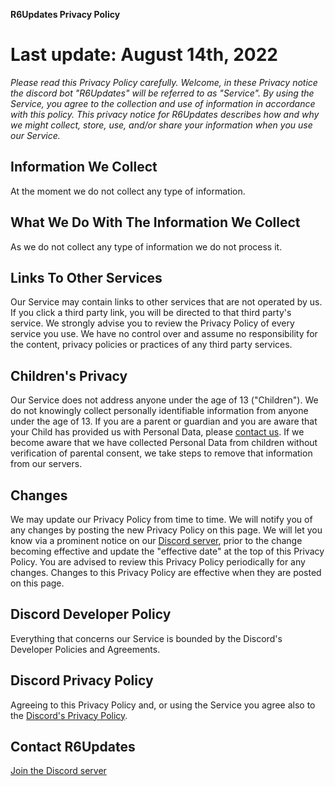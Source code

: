 **R6Updates Privacy Policy**
# Last update: August 14th, 2022
*Please read this Privacy Policy carefully.*
*Welcome, in these Privacy notice the discord bot "R6Updates" will be referred to as "Service".*
*By using the Service, you agree to the collection and use of information in accordance with this policy.*
*This privacy notice for R6Updates describes how and why we might collect, store, use, and/or share your information when you use our Service.*
## Information We Collect
At the moment we do not collect any type of information.
## What We Do With The Information We Collect
As we do not collect any type of information we do not process it.
## Links To Other Services
Our Service may contain links to other services that are not operated by us. If you click a third party link, you will be directed to that third party's service. We strongly advise you to review the Privacy Policy of every service you use.
We have no control over and assume no responsibility for the content, privacy policies or practices of any third party services.
## Children's Privacy
Our Service does not address anyone under the age of 13 ("Children").
We do not knowingly collect personally identifiable information from anyone under the age of 13. If you are a parent or guardian and you are aware that your Child has provided us with Personal Data, please [contact us](https://discord.gg/jpHSJsm). If we become aware that we have collected Personal Data from children without verification of parental consent, we take steps to remove that information from our servers.
## Changes
We may update our Privacy Policy from time to time. We will notify you of any changes by posting the new Privacy Policy on this page.
We will let you know via a prominent notice on our [Discord server](https://discord.gg/jpHSJsm), prior to the change becoming effective and update the "effective date" at the top of this Privacy Policy.
You are advised to review this Privacy Policy periodically for any changes. Changes to this Privacy Policy are effective when they are posted on this page.
## Discord Developer Policy
Everything that concerns our Service is bounded by the Discord's Developer Policies and Agreements.
## Discord Privacy Policy
Agreeing to this Privacy Policy and, or using the Service you agree also to the [Discord's Privacy Policy](https://discord.com/privacy).
## Contact R6Updates
[Join the Discord server](https://discord.gg/jpHSJsm)
